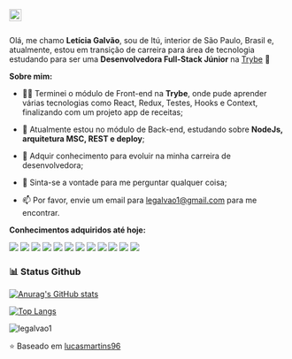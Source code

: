<a href="https://www.linkedin.com/in/leticia-galvao/">
  <img align="left" alt="Abhishek's LinkedIN" width="22px" src="https://raw.githubusercontent.com/peterthehan/peterthehan/master/assets/linkedin.svg" />
</a>

<br />
<br />

Olá, me chamo **Letícia Galvão**, sou de Itú, interior de São Paulo, Brasil e, atualmente, estou em transição de carreira para área de tecnologia estudando para ser uma **Desenvolvedora Full-Stack Júnior** na [Trybe](https://www.betrybe.com/)  :rocket:

**Sobre mim:**

* :woman_technologist: Terminei o módulo de Front-end na **Trybe**, 
onde pude aprender várias tecnologias como React, Redux, Testes, 
Hooks e Context, finalizando com um projeto app de receitas;

* :seedling: Atualmente estou no módulo de Back-end, estudando sobre **NodeJs, arquitetura MSC, REST e deploy**;

* :briefcase: Adquir conhecimento para evoluir na minha carreira de desenvolvedora;

* :speech_balloon: Sinta-se a vontade para me perguntar qualquer coisa;

* :mailbox: Por favor, envie um email para legalvao1@gmail.com para me encontrar.

**Conhecimentos adquiridos até hoje:**

![](https://img.shields.io/badge/Git-F05032?style=for-the-badge&logo=git&logoColor=white)
![](https://img.shields.io/badge/HTML5-E34F26?style=for-the-badge&logo=html5&logoColor=white)
![](https://img.shields.io/badge/CSS-239120?&style=for-the-badge&logo=css3&logoColor=white)
![](https://img.shields.io/badge/JavaScript-F7DF1E?style=for-the-badge&logo=javascript&logoColor=black)
![](https://img.shields.io/badge/Jest-C21325?style=for-the-badge&logo=jest&logoColor=white)
![](https://img.shields.io/badge/React-20232A?style=for-the-badge&logo=react&logoColor=61DAFB)
![](https://img.shields.io/badge/Redux-593D88?style=for-the-badge&logo=redux&logoColor=white)
![](https://img.shields.io/badge/Ubuntu-E95420?style=for-the-badge&logo=ubuntu&logoColor=white)
![](https://img.shields.io/badge/MySQL-00000F?style=for-the-badge&logo=mysql&logoColor=white)
![](https://img.shields.io/badge/Node.js-339933?style=for-the-badge&logo=nodedotjs&logoColor=white)
![](https://img.shields.io/badge/Express.js-000000?style=for-the-badge&logo=express&logoColor=white)
![](https://img.shields.io/badge/Mocha-8D6748?style=for-the-badge&logo=Mocha&logoColor=white)


### 📊 Status Github

<a href='https://github.com/legalvao1/github-stats-transparent'>
  
![Anurag's GitHub stats](https://github-readme-stats.vercel.app/api?username=legalvao1&show_icons=true)


[![Top Langs](https://github-readme-stats.vercel.app/api/top-langs/?username=legalvao1&layout=compact)](https://github.com/anuraghazra/github-readme-stats)


</a>

<p align="left"> <img src="https://komarev.com/ghpvc/?username=legalvao1&color=blue&style=plastic&label=PROFILE+VIEWS" alt="legalvao1" /> </p>

⭐️ Baseado em [
lucasmartins96](https://github.com/lucasmartins96)
